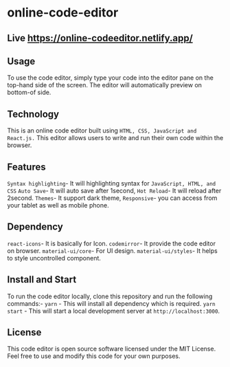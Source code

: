 # online-code-editor
## Live https://online-codeeditor.netlify.app/
## Usage
To use the code editor, simply type your code into the editor pane on the top-hand side of the screen. The editor will automatically preview on bottom-of side.

## Technology
This is an online code editor built using `HTML, CSS, JavaScript and React.js.` This editor allows users to write and run their own code within the browser.

## Features
`Syntax highlighting`- It will highlighting syntax for `JavaScript, HTML, and CSS`
`Auto Save`- It will auto save after 1second,
`Hot Reload`- It will reload after 2second.
`Themes`- It support dark theme, 
`Responsive`- you can access from your tablet as well as mobile phone. 

## Dependency
`react-icons`- It is basically for Icon.
`codemirror`- It provide the code editor on browser.
`material-ui/core`- For UI design.
`material-ui/styles`- It helps to style uncontrolled component.

## Install and Start
To run the code editor locally, clone this repository and run the following commands:-
`yarn` - This will install all dependency which is required.
`yarn start` - This will start a local development server at `http://localhost:3000`.

## License
This code editor is open source software licensed under the MIT License. Feel free to use and modify this code for your own purposes.
